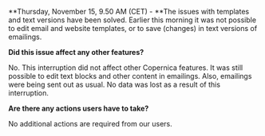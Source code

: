 **Thursday, November 15, 9.50 AM (CET) - **The issues with templates and
text versions have been solved. Earlier this morning it was not possible
to edit email and website templates, or to save (changes) in text
versions of emailings. 

**Did this issue affect any other features?**

No. This interruption did not affect other Copernica features. It was
still possible to edit text blocks and other content in emailings. Also,
emailings were being sent out as usual. No data was lost as a result of
this interruption.

**Are there any actions users have to take?**

No additional actions are required from our users. 
